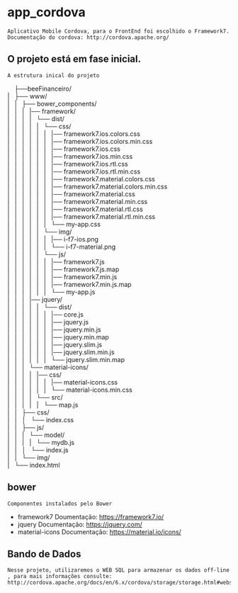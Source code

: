 # app_cordova

    Aplicativo Mobile Cordova, para o FrontEnd foi escolhido o Framework7.
    Documentação do cordova: http://cordova.apache.org/

## O projeto está em fase inicial.

    A estrutura inical do projeto
&nbsp;&nbsp;&nbsp;
├──beeFinanceiro/<br>
|&nbsp;&nbsp;&nbsp;├── www/<br>
|&nbsp;&nbsp;&nbsp;|&nbsp;&nbsp;&nbsp;├── bower_components/<br>
|&nbsp;&nbsp;&nbsp;|&nbsp;&nbsp;&nbsp;|&nbsp;&nbsp;&nbsp;|── framework/<br>
|&nbsp;&nbsp;&nbsp;|&nbsp;&nbsp;&nbsp;|&nbsp;&nbsp;&nbsp;|&nbsp;&nbsp;&nbsp;└── dist/<br>
|&nbsp;&nbsp;&nbsp;|&nbsp;&nbsp;&nbsp;|&nbsp;&nbsp;&nbsp;|&nbsp;&nbsp;&nbsp;|&nbsp;&nbsp;&nbsp;└── css/<br>
|&nbsp;&nbsp;&nbsp;|&nbsp;&nbsp;&nbsp;|&nbsp;&nbsp;&nbsp;|&nbsp;&nbsp;&nbsp;|&nbsp;&nbsp;&nbsp;|&nbsp;&nbsp;&nbsp;|── framework7.ios.colors.css<br>
|&nbsp;&nbsp;&nbsp;|&nbsp;&nbsp;&nbsp;|&nbsp;&nbsp;&nbsp;|&nbsp;&nbsp;&nbsp;|&nbsp;&nbsp;&nbsp;|&nbsp;&nbsp;&nbsp;|── framework7.ios.colors.min.css<br>
|&nbsp;&nbsp;&nbsp;|&nbsp;&nbsp;&nbsp;|&nbsp;&nbsp;&nbsp;|&nbsp;&nbsp;&nbsp;|&nbsp;&nbsp;&nbsp;|&nbsp;&nbsp;&nbsp;|── framework7.ios.css<br>
|&nbsp;&nbsp;&nbsp;|&nbsp;&nbsp;&nbsp;|&nbsp;&nbsp;&nbsp;|&nbsp;&nbsp;&nbsp;|&nbsp;&nbsp;&nbsp;|&nbsp;&nbsp;&nbsp;|── framework7.ios.min.css<br>
|&nbsp;&nbsp;&nbsp;|&nbsp;&nbsp;&nbsp;|&nbsp;&nbsp;&nbsp;|&nbsp;&nbsp;&nbsp;|&nbsp;&nbsp;&nbsp;|&nbsp;&nbsp;&nbsp;|── framework7.ios.rtl.css<br>
|&nbsp;&nbsp;&nbsp;|&nbsp;&nbsp;&nbsp;|&nbsp;&nbsp;&nbsp;|&nbsp;&nbsp;&nbsp;|&nbsp;&nbsp;&nbsp;|&nbsp;&nbsp;&nbsp;|── framework7.ios.rtl.min.css<br>
|&nbsp;&nbsp;&nbsp;|&nbsp;&nbsp;&nbsp;|&nbsp;&nbsp;&nbsp;|&nbsp;&nbsp;&nbsp;|&nbsp;&nbsp;&nbsp;|&nbsp;&nbsp;&nbsp;|── framework7.material.colors.css<br>
|&nbsp;&nbsp;&nbsp;|&nbsp;&nbsp;&nbsp;|&nbsp;&nbsp;&nbsp;|&nbsp;&nbsp;&nbsp;|&nbsp;&nbsp;&nbsp;|&nbsp;&nbsp;&nbsp;|── framework7.material.colors.min.css<br>
|&nbsp;&nbsp;&nbsp;|&nbsp;&nbsp;&nbsp;|&nbsp;&nbsp;&nbsp;|&nbsp;&nbsp;&nbsp;|&nbsp;&nbsp;&nbsp;|&nbsp;&nbsp;&nbsp;|── framework7.material.css<br>
|&nbsp;&nbsp;&nbsp;|&nbsp;&nbsp;&nbsp;|&nbsp;&nbsp;&nbsp;|&nbsp;&nbsp;&nbsp;|&nbsp;&nbsp;&nbsp;|&nbsp;&nbsp;&nbsp;|── framework7.material.min.css<br>
|&nbsp;&nbsp;&nbsp;|&nbsp;&nbsp;&nbsp;|&nbsp;&nbsp;&nbsp;|&nbsp;&nbsp;&nbsp;|&nbsp;&nbsp;&nbsp;|&nbsp;&nbsp;&nbsp;|── framework7.material.rtl.css<br>
|&nbsp;&nbsp;&nbsp;|&nbsp;&nbsp;&nbsp;|&nbsp;&nbsp;&nbsp;|&nbsp;&nbsp;&nbsp;|&nbsp;&nbsp;&nbsp;|&nbsp;&nbsp;&nbsp;|── framework7.material.rtl.min.css<br>
|&nbsp;&nbsp;&nbsp;|&nbsp;&nbsp;&nbsp;|&nbsp;&nbsp;&nbsp;|&nbsp;&nbsp;&nbsp;|&nbsp;&nbsp;&nbsp;|&nbsp;&nbsp;&nbsp;└── my-app.css<br>
|&nbsp;&nbsp;&nbsp;|&nbsp;&nbsp;&nbsp;|&nbsp;&nbsp;&nbsp;|&nbsp;&nbsp;&nbsp;|&nbsp;&nbsp;&nbsp;└── img/<br>
|&nbsp;&nbsp;&nbsp;|&nbsp;&nbsp;&nbsp;|&nbsp;&nbsp;&nbsp;|&nbsp;&nbsp;&nbsp;|&nbsp;&nbsp;&nbsp;|&nbsp;&nbsp;&nbsp;|── i-f7-ios.png<br>
|&nbsp;&nbsp;&nbsp;|&nbsp;&nbsp;&nbsp;|&nbsp;&nbsp;&nbsp;|&nbsp;&nbsp;&nbsp;|&nbsp;&nbsp;&nbsp;|&nbsp;&nbsp;&nbsp;└── i-f7-material.png<br>
|&nbsp;&nbsp;&nbsp;|&nbsp;&nbsp;&nbsp;|&nbsp;&nbsp;&nbsp;|&nbsp;&nbsp;&nbsp;|&nbsp;&nbsp;&nbsp;└── js/<br>
|&nbsp;&nbsp;&nbsp;|&nbsp;&nbsp;&nbsp;|&nbsp;&nbsp;&nbsp;|&nbsp;&nbsp;&nbsp;|&nbsp;&nbsp;&nbsp;|&nbsp;&nbsp;&nbsp;|── framework7.js<br>
|&nbsp;&nbsp;&nbsp;|&nbsp;&nbsp;&nbsp;|&nbsp;&nbsp;&nbsp;|&nbsp;&nbsp;&nbsp;|&nbsp;&nbsp;&nbsp;|&nbsp;&nbsp;&nbsp;|── framework7.js.map<br>
|&nbsp;&nbsp;&nbsp;|&nbsp;&nbsp;&nbsp;|&nbsp;&nbsp;&nbsp;|&nbsp;&nbsp;&nbsp;|&nbsp;&nbsp;&nbsp;|&nbsp;&nbsp;&nbsp;|── framework7.min.js<br>
|&nbsp;&nbsp;&nbsp;|&nbsp;&nbsp;&nbsp;|&nbsp;&nbsp;&nbsp;|&nbsp;&nbsp;&nbsp;|&nbsp;&nbsp;&nbsp;|&nbsp;&nbsp;&nbsp;|── framework7.min.js.map<br>
|&nbsp;&nbsp;&nbsp;|&nbsp;&nbsp;&nbsp;|&nbsp;&nbsp;&nbsp;|&nbsp;&nbsp;&nbsp;|&nbsp;&nbsp;&nbsp;|&nbsp;&nbsp;&nbsp;└── my-app.js<br>
|&nbsp;&nbsp;&nbsp;|&nbsp;&nbsp;&nbsp;|&nbsp;&nbsp;&nbsp;|── jquery/<br>
|&nbsp;&nbsp;&nbsp;|&nbsp;&nbsp;&nbsp;|&nbsp;&nbsp;&nbsp;|&nbsp;&nbsp;&nbsp;|&nbsp;&nbsp;&nbsp;└── dist/<br>
|&nbsp;&nbsp;&nbsp;|&nbsp;&nbsp;&nbsp;|&nbsp;&nbsp;&nbsp;|&nbsp;&nbsp;&nbsp;|&nbsp;&nbsp;&nbsp;|&nbsp;&nbsp;&nbsp;|── core.js<br>
|&nbsp;&nbsp;&nbsp;|&nbsp;&nbsp;&nbsp;|&nbsp;&nbsp;&nbsp;|&nbsp;&nbsp;&nbsp;|&nbsp;&nbsp;&nbsp;|&nbsp;&nbsp;&nbsp;|── jquery.js<br>
|&nbsp;&nbsp;&nbsp;|&nbsp;&nbsp;&nbsp;|&nbsp;&nbsp;&nbsp;|&nbsp;&nbsp;&nbsp;|&nbsp;&nbsp;&nbsp;|&nbsp;&nbsp;&nbsp;|── jquery.min.js<br>
|&nbsp;&nbsp;&nbsp;|&nbsp;&nbsp;&nbsp;|&nbsp;&nbsp;&nbsp;|&nbsp;&nbsp;&nbsp;|&nbsp;&nbsp;&nbsp;|&nbsp;&nbsp;&nbsp;|── jquery.min.map<br>
|&nbsp;&nbsp;&nbsp;|&nbsp;&nbsp;&nbsp;|&nbsp;&nbsp;&nbsp;|&nbsp;&nbsp;&nbsp;|&nbsp;&nbsp;&nbsp;|&nbsp;&nbsp;&nbsp;|── jquery.slim.js<br>
|&nbsp;&nbsp;&nbsp;|&nbsp;&nbsp;&nbsp;|&nbsp;&nbsp;&nbsp;|&nbsp;&nbsp;&nbsp;|&nbsp;&nbsp;&nbsp;|&nbsp;&nbsp;&nbsp;|── jquery.slim.min.js<br>
|&nbsp;&nbsp;&nbsp;|&nbsp;&nbsp;&nbsp;|&nbsp;&nbsp;&nbsp;|&nbsp;&nbsp;&nbsp;|&nbsp;&nbsp;&nbsp;|&nbsp;&nbsp;&nbsp;└── jquery.slim.min.map<br>
|&nbsp;&nbsp;&nbsp;|&nbsp;&nbsp;&nbsp;|&nbsp;&nbsp;&nbsp;└── material-icons/<br>
|&nbsp;&nbsp;&nbsp;|&nbsp;&nbsp;&nbsp;|&nbsp;&nbsp;&nbsp;|&nbsp;&nbsp;&nbsp;|── css/<br>
|&nbsp;&nbsp;&nbsp;|&nbsp;&nbsp;&nbsp;|&nbsp;&nbsp;&nbsp;|&nbsp;&nbsp;&nbsp;|&nbsp;&nbsp;&nbsp;|&nbsp;&nbsp;&nbsp;|── material-icons.css<br>
|&nbsp;&nbsp;&nbsp;|&nbsp;&nbsp;&nbsp;|&nbsp;&nbsp;&nbsp;|&nbsp;&nbsp;&nbsp;|&nbsp;&nbsp;&nbsp;|&nbsp;&nbsp;&nbsp;└── material-icons.min.css<br>
|&nbsp;&nbsp;&nbsp;|&nbsp;&nbsp;&nbsp;|&nbsp;&nbsp;&nbsp;|&nbsp;&nbsp;&nbsp;└── src/<br>
|&nbsp;&nbsp;&nbsp;|&nbsp;&nbsp;&nbsp;|&nbsp;&nbsp;&nbsp;|&nbsp;&nbsp;&nbsp;|&nbsp;&nbsp;&nbsp;└── map.js<br>
|&nbsp;&nbsp;&nbsp;|&nbsp;&nbsp;&nbsp;├── css/<br>
|&nbsp;&nbsp;&nbsp;|&nbsp;&nbsp;&nbsp;│&nbsp;&nbsp;&nbsp;└── index.css<br>
|&nbsp;&nbsp;&nbsp;|&nbsp;&nbsp;&nbsp;├── js/<br>
|&nbsp;&nbsp;&nbsp;|&nbsp;&nbsp;&nbsp;|&nbsp;&nbsp;&nbsp;└── model/<br>
|&nbsp;&nbsp;&nbsp;|&nbsp;&nbsp;&nbsp;|&nbsp;&nbsp;&nbsp;|&nbsp;&nbsp;&nbsp;└── mydb.js<br>
|&nbsp;&nbsp;&nbsp;|&nbsp;&nbsp;&nbsp;│&nbsp;&nbsp;&nbsp;└── index.js<br>
|&nbsp;&nbsp;&nbsp;|&nbsp;&nbsp;&nbsp;└── img/<br>
|&nbsp;&nbsp;&nbsp;└── index.html<br>
    
## bower

    Componentes instalados pelo Bower
  * framework7 
        Doumentação: https://framework7.io/
  * jquery
        Documentação: https://jquery.com/
  * material-icons
        Documentação: https://material.io/icons/
        
## Bando de Dados

    Nesse projeto, utilizaremos o WEB SQL para armazenar os dados off-line , para mais informações consulte: http://cordova.apache.org/docs/en/6.x/cordova/storage/storage.html#websql

